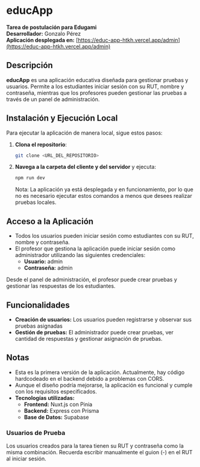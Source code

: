 # educApp

**Tarea de postulación para Edugami**  
**Desarrollador:** Gonzalo Pérez  
**Aplicación desplegada en:** [https://educ-app-htkh.vercel.app/admin](https://educ-app-htkh.vercel.app/admin)

## Descripción

**educApp** es una aplicación educativa diseñada para gestionar pruebas y usuarios. Permite a los estudiantes iniciar sesión con su RUT, nombre y contraseña, mientras que los profesores pueden gestionar las pruebas a través de un panel de administración.

## Instalación y Ejecución Local

Para ejecutar la aplicación de manera local, sigue estos pasos:

1. **Clona el repositorio**:
   ```bash
   git clone <URL_DEL_REPOSITORIO>
   ```

2. **Navega a la carpeta del cliente y del servidor** y ejecuta:
   ```bash
   npm run dev
   ```

   Nota: La aplicación ya está desplegada y en funcionamiento, por lo que no es necesario ejecutar estos comandos a menos que desees realizar pruebas locales.

## Acceso a la Aplicación

- Todos los usuarios pueden iniciar sesión como estudiantes con su RUT, nombre y contraseña.
- El profesor que gestiona la aplicación puede iniciar sesión como administrador utilizando las siguientes credenciales:
  - **Usuario:** admin  
  - **Contraseña:** admin  

Desde el panel de administración, el profesor puede crear pruebas y gestionar las respuestas de los estudiantes.

## Funcionalidades

- **Creación de usuarios:** Los usuarios pueden registrarse y observar sus pruebas asignadas
- **Gestión de pruebas:** El administrador puede crear pruebas, ver cantidad de respuestas y gestionar asignación de pruebas.

## Notas

- Esta es la primera versión de la aplicación. Actualmente, hay código hardcodeado en el backend debido a problemas con CORS.
- Aunque el diseño podría mejorarse, la aplicación es funcional y cumple con los requisitos especificados.
- **Tecnologías utilizadas:**
  - **Frontend:** Nuxt.js con Pinia
  - **Backend:** Express con Prisma
  - **Base de Datos:** Supabase

### Usuarios de Prueba

Los usuarios creados para la tarea tienen su RUT y contraseña como la misma combinación. Recuerda escribir manualmente el guion (-) en el RUT al iniciar sesión.
